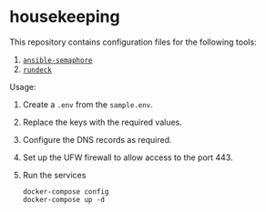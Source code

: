 # housekeeping

This repository contains configuration files for the following tools:

1. [`ansible-semaphore`](https://github.com/ansible-semaphore/semaphore)
2. [`rundeck`](https://github.com/rundeck/rundeck)

Usage:

1. Create a `.env` from the `sample.env`.
2. Replace the keys with the required values.
3. Configure the DNS records as required.
4. Set up the UFW firewall to allow access to the port 443.
5. Run the services

   ```console
   docker-compose config
   docker-compose up -d
   ```
